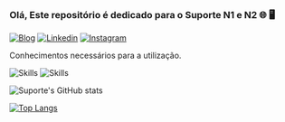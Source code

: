 ### Olá, Este repositório é dedicado para o Suporte N1 e N2 🌐 🖥️


[![Blog](https://img.shields.io/badge/connect-%2300843e.svg?style=for-the-badge&logo=symfony&logoColor=white)](https://geopixel.com.br/)
[![Linkedin](https://img.shields.io/badge/LinkedIn-0077B5?style=for-the-badge&logo=linkedin&logoColor=white)](https://www.linkedin.com/company/geopixel-geointeligencia)
[![Instagram](https://img.shields.io/badge/Instagram-E4405F?style=for-the-badge&logo=instagram&logoColor=white)](https://www.instagram.com/geopixel_/)


Conhecimentos necessários para a utilização.


![Skills](https://img.shields.io/badge/PostgreSQL-316192?style=for-the-badge&logo=postgresql&logoColor=white)
![Skills](https://img.shields.io/badge/CSS-239120?&style=for-the-badge&logo=css3&logoColor=white)

![Suporte's GitHub stats](https://github-readme-stats.vercel.app/api?username=SuporteGeopixel&show_icons=true&theme=radical)


[![Top Langs](https://github-readme-stats.vercel.app/api/top-langs/?username=anuraghazra&layout=compact)](https://github.com/anuraghazra/github-readme-stats)
